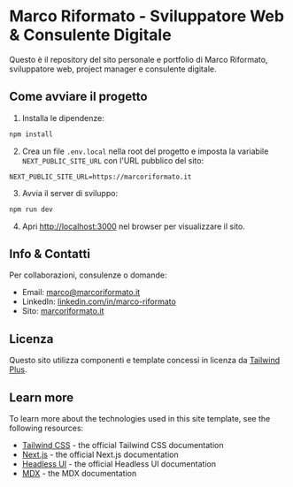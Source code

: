 # Marco Riformato - Sviluppatore Web & Consulente Digitale

Questo è il repository del sito personale e portfolio di Marco Riformato, sviluppatore web, project manager e consulente digitale.

## Come avviare il progetto

1. Installa le dipendenze:

```bash
npm install
```

2. Crea un file `.env.local` nella root del progetto e imposta la variabile `NEXT_PUBLIC_SITE_URL` con l'URL pubblico del sito:

```
NEXT_PUBLIC_SITE_URL=https://marcoriformato.it
```

3. Avvia il server di sviluppo:

```bash
npm run dev
```

4. Apri [http://localhost:3000](http://localhost:3000) nel browser per visualizzare il sito.

## Info & Contatti

Per collaborazioni, consulenze o domande:
- Email: marco@marcoriformato.it
- LinkedIn: [linkedin.com/in/marco-riformato](https://www.linkedin.com/in/marco-riformato/)
- Sito: [marcoriformato.it](https://marcoriformato.it)

## Licenza

Questo sito utilizza componenti e template concessi in licenza da [Tailwind Plus](https://tailwindcss.com/plus/license).

## Learn more

To learn more about the technologies used in this site template, see the following resources:

- [Tailwind CSS](https://tailwindcss.com/docs) - the official Tailwind CSS documentation
- [Next.js](https://nextjs.org/docs) - the official Next.js documentation
- [Headless UI](https://headlessui.dev) - the official Headless UI documentation
- [MDX](https://mdxjs.com) - the MDX documentation
